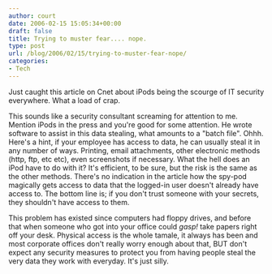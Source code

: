 ```yaml
---
author: court
date: 2006-02-15 15:05:34+00:00
draft: false
title: Trying to muster fear.... nope.
type: post
url: /blog/2006/02/15/trying-to-muster-fear-nope/
categories:
- Tech
---
```


Just caught this article on Cnet about iPods being the scourge of IT security everywhere.  What a load of crap.

This sounds like a security consultant screaming for attention to me.  Mention iPods in the press and you're good for some attention.  He wrote software to assist in this data stealing, what amounts to a "batch file".  Ohhh.  Here's a hint, if your employee has access to data, he can usually steal it in any number of ways.  Printing, email attachments, other electronic methods (http, ftp, etc etc), even screenshots if necessary.  What the hell does an iPod have to do with it?  It's efficient, to be sure, but the risk is the same as the other methods.  There's no indication in the article how the spy-pod magically gets access to data that the logged-in user doesn't already have access to.  The bottom line is; if you don't trust someone with your secrets, they shouldn't have access to them.  

This problem has existed since computers had floppy drives, and before that when someone who got into your office could *gasp!* take papers right off your desk.  Physical access is the whole tamale, it always has been and most corporate offices don't really worry enough about that, BUT don't expect any security measures to protect you from having people steal the very data they work with everyday.  It's just silly.
